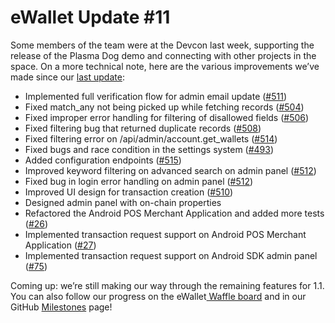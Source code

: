 # eWallet Update \#11

Some members of the team were at the Devcon last week, supporting the release of the Plasma Dog demo and connecting with other projects in the space. On a more technical note, here are the various improvements we’ve made since our [last update](https://www.reddit.com/r/omise_go/comments/9sg1pp/ewallet_update_october_29_2018_the_and_my_axe/):

* Implemented full verification flow for admin email update \([\#511](https://github.com/omisego/ewallet/pull/511)\)
* Fixed match\_any not being picked up while fetching records \([\#504](https://github.com/omisego/ewallet/pull/504)\)
* Fixed improper error handling for filtering of disallowed fields \([\#506](https://github.com/omisego/ewallet/pull/506)\)
* Fixed filtering bug that returned duplicate records \([\#508](https://github.com/omisego/ewallet/pull/508)\)
* Fixed filtering error on /api/admin/account.get\_wallets \([\#514](https://github.com/omisego/ewallet/pull/514)\)
* Fixed bugs and race condition in the settings system \([\#493](https://github.com/omisego/ewallet/pull/493)\)
* Added configuration endpoints \([\#515](https://github.com/omisego/ewallet/pull/515)\)
* Improved keyword filtering on advanced search on admin panel \([\#512](https://github.com/omisego/ewallet/pull/512)\)
* Fixed bug in login error handling on admin panel \([\#512](https://github.com/omisego/ewallet/pull/512)\)
* Improved UI design for transaction creation \([\#510](https://github.com/omisego/ewallet/pull/510)\)
* Designed admin panel with on-chain properties
* Refactored the Android POS Merchant Application and added more tests \([\#26](https://github.com/omisego/pos-merchant-android/pull/26)\)
* Implemented transaction request support on Android POS Merchant Application \([\#27](https://github.com/omisego/pos-merchant-android/pull/27)\)
* Implemented transaction request support on Android SDK admin panel \([\#75](https://github.com/omisego/android-sdk/pull/75)\)

Coming up: we’re still making our way through the remaining features for 1.1. You can also follow our progress on the eWallet[ Waffle board](https://waffle.io/omisego/ewallet) and in our GitHub [Milestones](https://github.com/omisego/ewallet/milestone/2) page!

